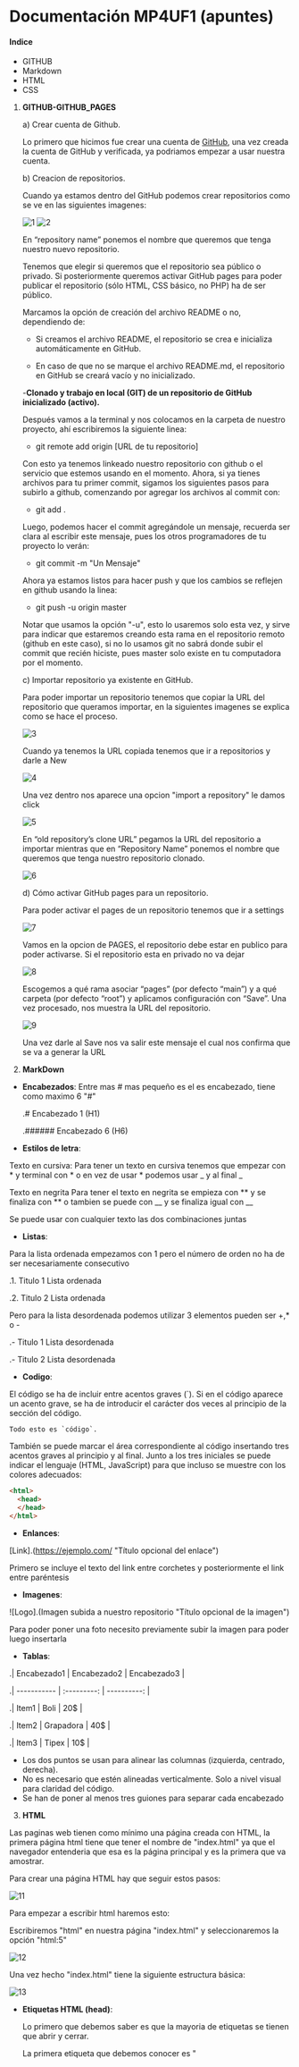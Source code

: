 # Documentación MP4UF1 (apuntes)
#### Indice 
- GITHUB
- Markdown
- HTML
- CSS

1. **GITHUB-GITHUB_PAGES**

   a) Crear cuenta de Github.
   
   Lo primero que hicimos fue crear una cuenta de [GitHub](https://github.com:Portada "Pagina_GitHub"), una vez creada la cuenta de GitHub y verificada, ya podriamos 
   empezar a usar nuestra cuenta.
   
   b) Creacion de repositorios.
   
   Cuando ya estamos dentro del GitHub podemos crear repositorios como se ve en las siguientes imagenes:
   
   ![1](Screenshot_3.png "Creacion")
   ![2](Screenshot_4.png "Creacion")
   
   En “repository name” ponemos el nombre que queremos que tenga nuestro nuevo repositorio.
   
   Tenemos que elegir si queremos que el repositorio sea público o privado. Si posteriormente queremos activar GitHub pages para poder publicar el repositorio (sólo 
   HTML, CSS básico, no PHP) ha de ser público.
   
   Marcamos la opción de creación del archivo README o no, dependiendo de:
   
   - Si creamos el archivo README, el repositorio se crea e inicializa automáticamente en GitHub.
   
   - En caso de que no se marque el archivo README.md, el repositorio en GitHub se creará vacío y no inicializado.

   -**Clonado y trabajo en local (GIT) de un repositorio de GitHub inicializado (activo).**
  
   Después vamos a la terminal y nos colocamos en la carpeta de nuestro proyecto, ahí escribiremos la siguiente linea:
  
   - git remote add origin [URL de tu repositorio]
   
   Con esto ya tenemos linkeado nuestro repositorio con github o el servicio que estemos usando en el momento. Ahora, si ya tienes archivos para tu primer commit, 
   sigamos los siguientes pasos para subirlo a github, comenzando por agregar los archivos al commit con:
   
   - git add .

   Luego, podemos hacer el commit agregándole un mensaje, recuerda ser clara al escribir este mensaje, pues los otros programadores de tu proyecto lo verán: 
  
   - git commit -m "Un Mensaje"

   Ahora ya estamos listos para hacer push y que los cambios se reflejen en github usando la linea:
  
   - git push -u origin master

   Notar que usamos la opción "-u", esto lo usaremos solo esta vez, y sirve para indicar que estaremos creando esta rama en el repositorio remoto (github en este          caso), si no lo usamos git no sabrá donde subir el commit que recién hiciste, pues master solo existe en tu computadora por el momento.
   
   c) Importar repositorio ya existente en GitHub.
   
   Para poder importar un repositorio tenemos que copiar la URL del repositorio que queramos importar, en la siguientes imagenes se explica como se hace el proceso.
   
   ![3](Screenshot_5.png "Creacion")
   
   Cuando ya tenemos la URL copiada tenemos que ir a repositorios y darle a New
   
   ![4](Screenshot_3.png "Creacion")
   
   Una vez dentro nos aparece una opcion "import a repository" le damos click
   
   ![5](Screenshot_6.png "Creacion")
   
   En “old repository’s clone URL” pegamos la URL del repositorio a importar mientras que en “Repository Name” ponemos el nombre que queremos que tenga nuestro 
   repositorio clonado.
   
   ![6](Screenshot_7.png "Creacion")
   
   d) Cómo activar GitHub pages para un repositorio.
   
   Para poder activar el pages de un repositorio tenemos que ir a settings
   
   ![7](Screenshot_9.png "Creacion")
   
   Vamos en la opcion de PAGES, el repositorio debe estar en publico para poder activarse. Si el repositorio esta en privado no va dejar
   
   ![8](Screenshot_8.png "Creacion")
   
   Escogemos a qué rama asociar “pages” (por defecto “main”) y a qué carpeta (por defecto “root”) y aplicamos configuración con “Save”. Una vez procesado, nos muestra 
   la URL del repositorio.
   
   ![9](Screenshot_10.png "Creacion")
   
   Una vez darle al Save nos va salir este mensaje el cual nos confirma que se va a generar la URL
   
  2. **MarkDown**

 - __Encabezados__: Entre mas # mas pequeño es el es encabezado, tiene como maximo 6 "#" 

   .# Encabezado 1 (H1)
  
   .###### Encabezado 6 (H6)

 - __Estilos de letra__:

Texto en cursiva: Para tener un texto en cursiva tenemos que empezar con * y terminal con * o en vez de usar * podemos usar _ y al final _

Texto en negrita Para tener el texto en negrita se empieza con ** y se finaliza con ** o tambien se puede con __ y se finaliza igual con __

Se puede usar con cualquier texto las dos combinaciones juntas

 - __Listas__:

Para la lista ordenada empezamos con 1 pero el número de orden no ha de ser necesariamente consecutivo

.1. Titulo 1 Lista ordenada 

.2. Titulo 2 Lista ordenada

Pero para la lista desordenada podemos utilizar 3 elementos pueden ser +,* o -

.- Titulo 1 Lista desordenada

.- Titulo 2 Lista desordenada

- __Codigo__:

El código se ha de incluir entre acentos graves (`). Si en el código aparece un acento grave, se ha de introducir el carácter dos veces al principio de la sección del código.

``Todo esto es `código`.``

También se puede marcar el área correspondiente al código insertando tres acentos graves al principio y al final. Junto a los tres iniciales se puede indicar el lenguaje (HTML, JavaScript) para que incluso se muestre con los colores adecuados:
```html
<html>
  <head>
  </head>
</html>
```
- __Enlances__:

[Link].(https://ejemplo.com/ "Título opcional del enlace")

Primero se incluye el texto del link entre corchetes y posteriormente el link entre paréntesis

- __Imagenes__:

![Logo].(Imagen subida a nuestro repositorio "Título opcional de la imagen")

Para poder poner una foto necesito previamente subir la imagen para poder luego insertarla 

- __Tablas__:

.| Encabezado1 | Encabezado2 | Encabezado3 |

.| ----------- | :---------: | ----------: |

.| Item1 | Boli | 20$ |

.| Item2 | Grapadora | 40$ |

.| Item3 | Tipex | 10$ |

- Los dos puntos se usan para alinear las columnas (izquierda, centrado, derecha).
- No es necesario que estén alineadas verticalmente. Solo a nivel visual para claridad del código.
- Se han de poner al menos tres guiones para separar cada encabezado

3. **HTML**

Las paginas web tienen como mínimo una página creada con HTML, la primera página html tiene que tener el nombre de "index.html" ya que el navegador entenderia que esa es la página principal y es la primera que va amostrar.

Para crear una página HTML hay que seguir estos pasos:

![11](Screenshot_11.png "Creacion")

Para empezar a escribir html haremos esto:

Escribiremos "html" en nuestra página "index.html" y seleccionaremos la opción "html:5"

![12](Screenshot_12.png "Creacion")

Una vez hecho "index.html" tiene la siguiente estructura básica:

![13](Screenshot_13.png "Creacion")

- __Etiquetas HTML (head)__:

   Lo primero que debemos saber es que la mayoria de etiquetas se tienen que abrir y cerrar.

   La primera etiqueta que debemos conocer es "<title>", se utiliza para ponerle un titulo a la página en el navegador:
   
   ![14](Screenshot_14.png "Creacion")
   
   La siguiente es link:favicon, se utiliza para poner un icono en la página, para ello crearemos una carpeta llamada "img", donde guardaremos todas las iamgenes que      queramos guardar:
   
   ![15](Screenshot_15.png "Creacion")
   
   Utilizaremos la etiqueta "link:favicon" justo debajo de "<title>", esta es la estructura:
   
   ![16](Screenshot_16.png "Creacion")

- __Etiquetas HTML (body)__:
   
   ![17](Screenshot_17.png "Creacion")

4. **CSS**

Mientras que HTML estructura del documento e indica a los navegadores la función de un elemento en concreto (un vínculo, un título,....), el CSS da instrucciones al navegador sobre como ha de mostrar un elemento concreto: estilo, espaciado, posición

   - __Tipos de selectores CSS__:
   
   Se utiliza para todas las mismas etiquetas de la pagina html

   En el caso de la siguiente imagen, tenemos un h1, este selector modificara de tal forma que TODOS los h1 esten centrados
   
   ![18](Screenshot_18.png "Creacion")
   
   - __Selector de clase__:
   
   El selector de clase selecciona todos los elementos con una determinada clase. Se representa con el símbolo . seguido del nombre de la clase

   En la pagina html, tenemos que expresar mediante el atributo "class", el nombre de la clase
   
   ![19](Screenshot_19.png "Creacion")
   
   ![20](Screenshot_20.png "Creacion")
   
   - __Selector ID__:
   
   Selecciona un elemento basándose en el valor de su atributo id.

   Se expresa mediante un #

   Este selector es lo que indentifica una cosa en concreto, solo puede haber 1 igual, no se puede repetir, en este caso el mismo id.
   
   ![21](Screenshot_21.png "Creacion")
   
   ![22](Screenshot_22.png "Creacion")
   
   - __Selector Universal__:
   
   Selecciona todos los elementos.

   Se expresa mediante *
   
   ![23](Screenshot_23.png "Creacion")
   
   - __Atributos CSS__:
   
   ![24](Screenshot_24.png "Creacion")
   

